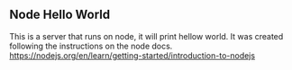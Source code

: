 ## Node Hello World

This is a server that runs on node, it will print hellow world.
It was created following the instructions on the node docs.
https://nodejs.org/en/learn/getting-started/introduction-to-nodejs